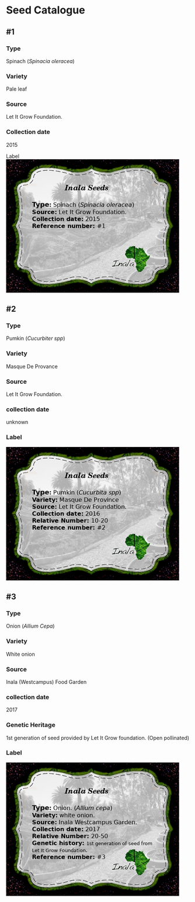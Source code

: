 Seed Catalogue
==============
## #1
### Type
Spinach (_Spinacia oleracea_)

### Variety
Pale leaf
### Source
Let It Grow Foundation.
### Collection date
2015

Label
![image](Labels/spinach1.png)











## #2

### Type
Pumkin (_Cucurbiter spp_)

### Variety
Masque De Provance
### Source
Let It Grow Foundation.
### collection date
unknown  
### Label

![image](Labels/pumpkin2.png)





## #3

### Type
Onion (_Allium Cepa_)
### Variety
White onion
### Source
Inala (Westcampus) Food Garden
### collection date
2017
### Genetic Heritage
1st generation of seed provided by Let It Grow foundation. (Open pollinated)
### Label
![image](Labels/onion3.png)
